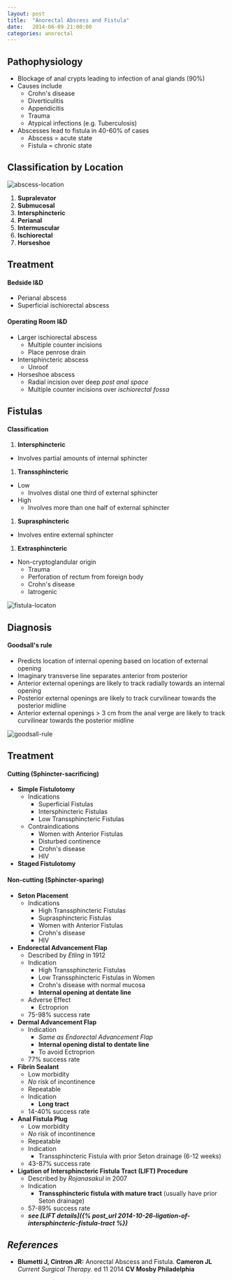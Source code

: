 ```yaml
---
layout: post
title:  "Anorectal Abscess and Fistula"
date:   2014-06-09 21:00:00
categories: anorectal
---
```


## Pathophysiology

* Blockage of anal crypts leading to infection of anal glands (90%)
* Causes include
  * Crohn\'s disease
  * Diverticulitis
  * Appendicitis
  * Trauma
  * Atypical infections (e.g. Tuberculosis)
* Abscesses lead to fistula in 40-60% of cases
  * Abscess = acute state
  * Fistula = chronic state
  
## Classification by Location
<img src="/assets/2014-06-09-anorectal-abscess-and-fistula/abscess_location.png" alt="abscess-location" class="center">

1. **Supralevator**
1. **Submucosal**
1. **Intersphincteric**
1. **Perianal**
1. **Intermuscular**
1. **Ischiorectal**
1. **Horseshoe**


## Treatment

#### Bedside I&D
* Perianal abscess
* Superficial ischiorectal abscess

#### Operating Room I&D
* Larger ischiorectal abscess
  * Multiple counter incisions
  * Place penrose drain
* Intersphincteric abscess
  * Unroof
* Horseshoe abscess
  * Radial incision over deep _post anal space_
  * Multiple counter incisions over _ischiorectal fossa_


## Fistulas

#### Classification
1. **Intersphincteric**
  * Involves partial amounts of internal sphincter
1. **Transsphincteric**
  * Low
    * Involves distal one third of external sphincter
  * High
    * Involves more than one half of external sphincter
1. **Suprasphincteric**
  * Involves entire external sphincter
1. **Extrasphincteric**
  * Non-cryptoglandular origin
    * Trauma
    * Perforation of rectum from foreign body
    * Crohn\'s disease
    * Iatrogenic

<img src="/assets/2014-06-09-anorectal-abscess-and-fistula/fistula_location.png" alt="fistula-locaton" class="center">

## Diagnosis

#### Goodsall\'s rule
* Predicts location of internal opening based on location of external opening
* Imaginary transverse line separates anterior from posterior
* Anterior external openings are likely to track radially towards an internal opening
* Posterior external openings are likely to track curvilinear towards the posterior midline
* Anterior external openings \> 3 cm from the anal verge are likely to track curvilinear towards the posterior midline

<img src="/assets/2014-06-09-anorectal-abscess-and-fistula/goodsall_rule.png" alt="goodsall-rule" class="center">

## Treatment

#### Cutting (Sphincter-sacrificing)
* **Simple Fistulotomy**
  * Indications
    * Superficial Fistulas
    * Intersphincteric Fistulas
    * Low Transsphincteric Fistulas
  * Contraindications
    * Women with Anterior Fistulas
    * Disturbed continence
    * Crohn\'s disease
    * HIV
* **Staged Fistulotomy**

#### Non-cutting (Sphincter-sparing)
* **Seton Placement**
  * Indications
    * High Transsphincteric Fistulas
    * Suprasphincteric Fistulas
    * Women with Anterior Fistulas
    * Crohn\'s disease
    * HIV
* **Endorectal Advancement Flap**
  * Described by _Etling_ in 1912
  * Indication
    * High Transsphincteric Fistulas
    * Low Transsphincteric Fistulas in Women
    * Crohn\'s disease with normal mucosa
    * **Internal opening at dentate line**
  * Adverse Effect
    * Ectroprion
  * 75-98% success rate
* **Dermal Advancement Flap**
  * Indication
    * _Same as Endorectal Advancement Flap_
    * **Internal opening distal to dentate line**
    * To avoid Ectroprion
  * 77% success rate
* **Fibrin Sealant**
  * Low morbidity
  * _No_ risk of incontinence
  * Repeatable
  * Indication
    * **Long tract**
  * 14-40% success rate
* **Anal Fistula Plug**
  * Low morbidity
  * _No_ risk of incontinence
  * Repeatable
  * Indication
    * Transsphincteric Fistula with prior Seton drainage (6-12 weeks)
  * 43-87% success rate
* **Ligation of Intersphincteric Fistula Tract (LIFT) Procedure**
  * Described by _Rojanasakul_ in 2007
  * Indication
    * **Transsphincteric fistula with mature tract** (usually have prior Seton drainage)
  * 57-89% success rate
  * ***see [LIFT details]({% post_url 2014-10-26-ligation-of-intersphincteric-fistula-tract %})***

## *References*
* **Blumetti J, Cintron JR:** Anorectal Abscess and Fistula. **Cameron JL** *Current Surgical Therapy.* ed 11 2014 **CV Mosby Philadelphia**